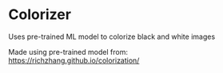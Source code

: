 # Colorizer
Uses pre-trained ML model to colorize black and white images

Made using pre-trained model from:
https://richzhang.github.io/colorization/

